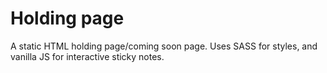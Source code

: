 # Holding page
A static HTML holding page/coming soon page.
Uses SASS for styles, and vanilla JS for interactive sticky notes.